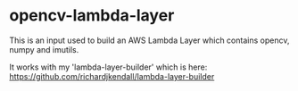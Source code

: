 # opencv-lambda-layer

This is an input used to build an AWS Lambda Layer which contains opencv, numpy and imutils.

It works with my 'lambda-layer-builder' which is here: https://github.com/richardjkendall/lambda-layer-builder
